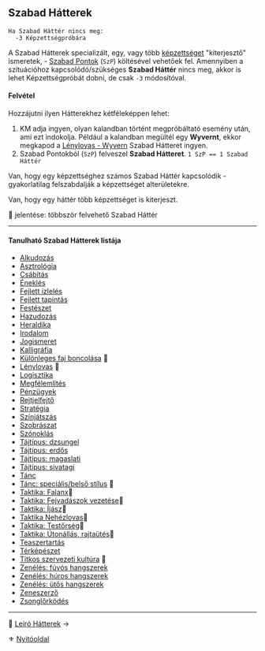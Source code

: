 ## Szabad Hátterek

<!-- tag: szabad_hatter -->

```
Ha Szabad Háttér nincs meg:
  -3 Képzettségpróbára
```

A Szabad Hátterek specializált, egy, vagy több [képzettséget](031_kepzettseglista.md) "kiterjesztő" ismeretek, - [Szabad Pontok](016_02_szp.md) (`SzP`) költésével vehetőek fel. Amennyiben a szituációhoz kapcsolódó/szükséges **Szabad Háttér** nincs meg, akkor is lehet Képzettségpróbát dobni, de csak `-3` módosítóval. 

#### Felvétel

Hozzájutni ilyen Hátterekhez kétféleképpen lehet:
1. KM adja ingyen, olyan kalandban történt megpróbáltató esemény után, ami ezt indokolja. Például a kalandban megültél egy **Wyvernt**, ekkor megkapod a [Lénylovas - Wyvern](hatterek.szabad/lenylovas.md) Szabad Hátteret ingyen.
2.  Szabad Pontokból (`SzP`) felveszel **Szabad Hátteret**. `1 SzP == 1 Szabad Háttér`

Van, hogy egy képzettséghez számos Szabad Háttér kapcsolódik - gyakorlatilag felszabdalják a képzettséget alterületekre.

Van, hogy egy háttér több képzettséget is kiterjeszt.

🔁 jelentése: többször felvehető Szabad Háttér

---
#### Tanulható Szabad Hátterek listája

- [Alkudozás](hatterek.szabad/alkudozas.md)
- [Asztrológia](hatterek.szabad/asztrologia.md)
- [Csábítás](hatterek.szabad/csabitas.md)
- [Éneklés](hatterek.szabad/enekles.md)
- [Fejlett ízlelés](hatterek.szabad/fejlett_izleles.md)
- [Fejlett tapintás](hatterek.szabad/fejlett_tapintas.md)
- [Festészet](hatterek.szabad/festeszet.md)
- [Hazudozás](hatterek.szabad/hazudozas.md)
- [Heraldika](hatterek.szabad/heraldika.md)
- [Irodalom](hatterek.szabad/irodalom.md)
- [Jogismeret](hatterek.szabad/jogismeret.md)
- [Kalligráfia](hatterek.szabad/kalligrafia.md)
- [Különleges faj boncolása](hatterek.szabad/kulonleges_faj_boncolasa.md) 🔁
- [Lénylovas](hatterek.szabad/lenylovas.md) 🔁
- [Logisztika](hatterek.szabad/logisztika.md)
- [Megfélemlítés](hatterek.szabad/megfelemlites.md)
- [Pénzügyek](hatterek.szabad/penzugyek.md)
- [Rejtjelfejtő](hatterek.szabad/rejtjelfejto.md)
- [Stratégia](hatterek.szabad/strategia.md)
- [Színjátszás](hatterek.szabad/szinjatszas.md)
- [Szobrászat](hatterek.szabad/szobraszat.md)
- [Szónoklás](hatterek.szabad/szonoklas.md)
- [Tájtípus: dzsungel](hatterek.szabad/tajtipus_dzsungel.md)
- [Tájtípus: erdős](hatterek.szabad/tajtipus_erdos.md)
- [Tájtípus: magaslati](hatterek.szabad/tajtipus_magaslati.md)
- [Tájtípus: sivatagi](hatterek.szabad/tajtipus_sivatagi.md)
- [Tánc](hatterek.szabad/tanc.md)
- [Tánc: speciális/belső stílus](hatterek.szabad/tanc_belso_stilus.md) 🔁
- [Taktika: Falanx](hatterek.szabad/taktika_falanx.md)🔺
- [Taktika: Fejvadászok vezetése](hatterek.szabad/taktika_fejvadaszok_vezetese.md)🔺
- [Taktika: Íjász](hatterek.szabad/taktika_ijasz.md)🔺
- [Taktika Nehézlovas](hatterek.szabad/taktika_nehezlovas.md)🔺
- [Taktika: Testőrség](hatterek.szabad/taktika_testorseg.md)🔺
- [Taktika: Útonállás, rajtaütés](hatterek.szabad/taktika_utonallas_rajtautes.md)🔺
- [Teaszertartás](hatterek.szabad/teaszertartas.md)
- [Térképészet](hatterek.szabad/terkepeszet.md)
- [Titkos szervezeti kultúra](hatterek.szabad/titkos_szervezeti_kultura.md) 🔁
- [Zenélés: fúvós hangszerek](hatterek.szabad/zeneles_fuvos_hangszerek.md)
- [Zenélés: húros hangszerek](hatterek.szabad/zeneles_huros_hangszerek.md)
- [Zenélés: ütős hangszerek](hatterek.szabad/zeneles_utos_hangszerek.md)
- [Zeneszerző](hatterek.szabad/zeneszerzo.md)
- [Zsonglőrködés](hatterek.szabad/zsonglorkodes.md)

---

🔗 [Leíró Hátterek](024_leiro_hatterek.md) →

⚜️ [Nyitóoldal](start.md)
